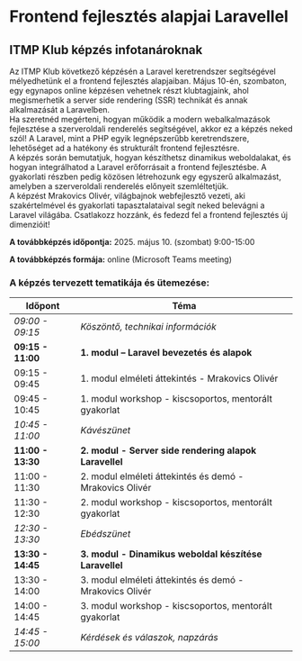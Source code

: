 # Frontend fejlesztés alapjai Laravellel
## ITMP Klub képzés infotanároknak

Az ITMP Klub következő képzésén a Laravel keretrendszer segítségével mélyedhetünk el a frontend fejlesztés alapjaiban. Május 10-én, szombaton, egy egynapos online képzésen vehetnek részt klubtagjaink, ahol megismerhetik a server side rendering (SSR) technikát és annak alkalmazását a Laravelben.  
Ha szeretnéd megérteni, hogyan működik a modern webalkalmazások fejlesztése a szerveroldali renderelés segítségével, akkor ez a képzés neked szól! A Laravel, mint a PHP egyik legnépszerűbb keretrendszere, lehetőséget ad a hatékony és strukturált frontend fejlesztésre.  
A képzés során bemutatjuk, hogyan készíthetsz dinamikus weboldalakat, és hogyan integrálhatod a Laravel erőforrásait a frontend fejlesztésbe. A gyakorlati részben pedig közösen létrehozunk egy egyszerű alkalmazást, amelyben a szerveroldali renderelés előnyeit szemléltetjük.  
A képzést Mrakovics Olivér, világbajnok webfejlesztő vezeti, aki szakértelmével és gyakorlati tapasztalataival segít neked belevágni a Laravel világába. Csatlakozz hozzánk, és fedezd fel a frontend fejlesztés új dimenzióit!

**A továbbképzés időpontja:** 2025. május 10. (szombat) 9:00-15:00

**A továbbképzés formája:** online (Microsoft Teams meeting)

### A képzés tervezett tematikája és ütemezése:

| Időpont           | Téma                                                     |
| ----------------- | -------------------------------------------------------- |
| _09:00 - 09:15_   | _Köszöntő, technikai információk_                        |
| **09:15 - 11:00** | **1. modul – Laravel bevezetés és alapok**               |
| 09:15 - 09:45     | 1. modul elméleti áttekintés - Mrakovics Olivér          |
| 09:45 - 10:45     | 1. modul workshop - kiscsoportos, mentorált gyakorlat    |
| _10:45 - 11:00_   | _Kávészünet_                                             |
| **11:00 - 13:30** | **2. modul - Server side rendering alapok Laravellel**   |
| 11:00 - 11:30     | 2. modul elméleti áttekintés és demó - Mrakovics Olivér  |
| 11:30 - 12:30     | 2. modul workshop - kiscsoportos, mentorált gyakorlat    |
| _12:30 - 13:30_   | _Ebédszünet_                                             |
| **13:30 - 14:45** | **3. modul - Dinamikus weboldal készítése Laravellel**   |
| 13:30 - 14:00     | 3. modul elméleti áttekintés és demó - Mrakovics Olivér  |
| 14:00 - 14:45     | 3. modul workshop - kiscsoportos, mentorált gyakorlat    |
| _14:45 - 15:00_   | _Kérdések és válaszok, napzárás_                         |